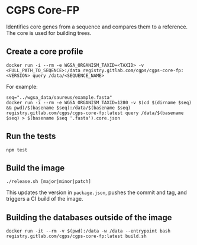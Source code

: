 # CGPS Core-FP

Identifies core genes from a sequence and compares them to a reference. The core is used for building trees.

## Create a core profile

```
docker run -i --rm -e WGSA_ORGANISM_TAXID=<TAXID> -v <FULL_PATH_TO_SEQENCE>:/data registry.gitlab.com/cgps/cgps-core-fp:<VERSION> query /data/<SEQUENCE_NAME>
```

For example:

```
seq="../wgsa_data/saureus/example.fasta"
docker run -i --rm -e WGSA_ORGANISM_TAXID=1280 -v $(cd $(dirname $seq) && pwd)/$(basename $seq):/data/$(basename $seq) registry.gitlab.com/cgps/cgps-core-fp:latest query /data/$(basename $seq) > $(basename $seq '.fasta').core.json
```

## Run the tests

```
npm test
```

## Build the image

```
./release.sh [major|minor|patch]
```

This updates the version in `package.json`, pushes the commit and tag, and triggers a CI build of the image.

## Building the databases outside of the image

```
docker run -it --rm -v $(pwd):/data -w /data --entrypoint bash registry.gitlab.com/cgps/cgps-core-fp:latest build.sh
```
